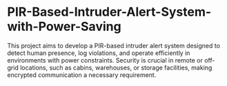 # PIR-Based-Intruder-Alert-System-with-Power-Saving
This project aims to develop a PIR-based intruder alert system designed to detect human presence, log violations, and operate efficiently in environments with power constraints. Security is crucial in remote or off-grid locations, such as cabins, warehouses, or storage facilities, making encrypted communication a necessary requirement.

